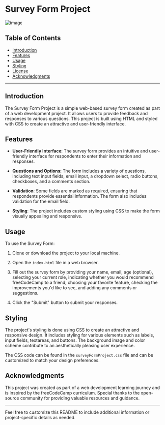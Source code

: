 # Survey Form Project

![image](https://github.com/KhangMBui/surveyForm/assets/114207962/c5dc7ae5-ba62-4843-97f3-28c7f046920e)


## Table of Contents

- [Introduction](#introduction)
- [Features](#features)
- [Usage](#usage)
- [Styling](#styling)
- [License](#license)
- [Acknowledgments](#acknowledgments)

---

## Introduction

The Survey Form Project is a simple web-based survey form created as part of a web development project. It allows users to provide feedback and responses to various questions. This project is built using HTML and styled with CSS to create an attractive and user-friendly interface.

## Features

- **User-Friendly Interface**: The survey form provides an intuitive and user-friendly interface for respondents to enter their information and responses.

- **Questions and Options**: The form includes a variety of questions, including text input fields, email input, a dropdown select, radio buttons, checkboxes, and a comments section.

- **Validation**: Some fields are marked as required, ensuring that respondents provide essential information. The form also includes validation for the email field.

- **Styling**: The project includes custom styling using CSS to make the form visually appealing and responsive.

## Usage

To use the Survey Form:

1. Clone or download the project to your local machine.

2. Open the `index.html` file in a web browser.

3. Fill out the survey form by providing your name, email, age (optional), selecting your current role, indicating whether you would recommend freeCodeCamp to a friend, choosing your favorite feature, checking the improvements you'd like to see, and adding any comments or suggestions.

4. Click the "Submit" button to submit your responses.

## Styling

The project's styling is done using CSS to create an attractive and responsive design. It includes styling for various elements such as labels, input fields, textareas, and buttons. The background image and color scheme contribute to an aesthetically pleasing user experience.

The CSS code can be found in the `surveyFormProject.css` file and can be customized to match your design preferences.

## Acknowledgments

This project was created as part of a web development learning journey and is inspired by the freeCodeCamp curriculum. Special thanks to the open-source community for providing valuable resources and guidance.

---

Feel free to customize this README to include additional information or project-specific details as needed. 
